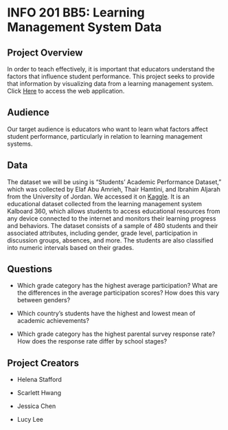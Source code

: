 # INFO 201 BB5: Learning Management System Data


## Project Overview

In order to teach effectively, it is important that educators understand the 
factors that influence student performance. This project seeks to provide that 
information by visualizing data from a learning management system. 
Click [Here]() to access the web application.


## Audience

Our target audience is educators who want to learn what factors affect student 
performance, particularly in relation to learning management systems.


## Data

The dataset we will be using is “Students’ Academic Performance Dataset,” 
which was collected by Elaf Abu Amrieh, Thair Hamtini, and Ibrahim Aljarah 
from the University of Jordan. We accessed it on [Kaggle](https://www.kaggle.com/aljarah/xAPI-Edu-Data/home). 
It is an educational dataset collected from the learning management system Kalboard 360, 
which allows students to access educational resources from any device connected 
to the internet and monitors their learning progress and behaviors. The dataset 
consists of a sample of 480 students and their associated attributes, including gender, 
grade level, participation in discussion groups, absences, and more. The students are also 
classified into numeric intervals based on their grades.


## Questions

- Which grade category has the highest average participation? What are the differences in the 
  average participation scores? How does this vary between genders?

- Which country’s students have the highest and lowest mean of academic achievements?

- Which grade category has the highest parental survey response rate? How does the response 
  rate differ by school stages?
  
  
## Project Creators

- Helena Stafford

- Scarlett Hwang

- Jessica Chen

- Lucy Lee
